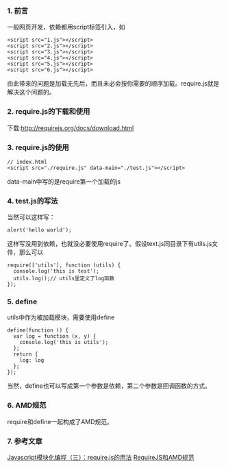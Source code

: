 ### 1. 前言
一般网页开发，依赖都用script标签引入，如
```
<script src="1.js"></script>
<script src="2.js"></script>
<script src="3.js"></script>
<script src="4.js"></script>
<script src="5.js"></script>
<script src="6.js"></script>
```
由此带来的问题是加载无先后，而且未必会按你需要的顺序加载。require.js就是解决这个问题的。
### 2. require.js的下载和使用
下载:http://requirejs.org/docs/download.html
### 3. require.js的使用
```
// index.html
<script src="./require.js" data-main="./test.js"></script>
```
data-main中写的是require第一个加载的js
### 4. test.js的写法
当然可以这样写：
```
alert('hello world');
```
这样写没用到依赖，也就没必要使用require了。假设text.js同目录下有utils.js文件，那么可以
```
require(['utils'], function (utils) {
  console.log('this is test');
  utils.log();// utils里定义了log函数
});
```
### 5. define
utils中作为被加载模块，需要使用define
```
define(function () {
  var log = function (x, y) {
    console.log('this is utils');
  };
  return {
    log: log
  };
});
```
当然，define也可以写成第一个参数是依赖，第二个参数是回调函数的方式。
### 6. AMD规范
require和define一起构成了AMD规范。
### 7. 参考文章
[Javascript模块化编程（三）：require.js的用法](http://www.ruanyifeng.com/blog/2012/11/require_js.html)
[RequireJS和AMD规范](http://javascript.ruanyifeng.com/tool/requirejs.html)
